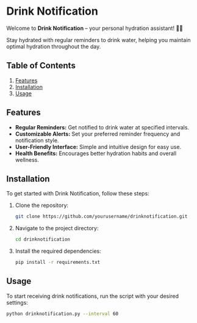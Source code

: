 # Drink Notification

Welcome to **Drink Notification** – your personal hydration assistant! 🚰✨

Stay hydrated with regular reminders to drink water, helping you maintain optimal hydration throughout the day.

## Table of Contents
1. [Features](#features)
2. [Installation](#installation)
3. [Usage](#usage)

## Features
- **Regular Reminders:** Get notified to drink water at specified intervals.
- **Customizable Alerts:** Set your preferred reminder frequency and notification style.
- **User-Friendly Interface:** Simple and intuitive design for easy use.
- **Health Benefits:** Encourages better hydration habits and overall wellness.

## Installation

To get started with Drink Notification, follow these steps:

1. Clone the repository:
    ```bash
    git clone https://github.com/yourusername/drinknotification.git
    ```

2. Navigate to the project directory:
    ```bash
    cd drinknotification
    ```

3. Install the required dependencies:
    ```bash
    pip install -r requirements.txt
    ```

## Usage

To start receiving drink notifications, run the script with your desired settings:

```bash
python drinknotification.py --interval 60

